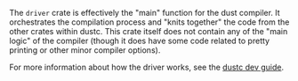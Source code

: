 The `driver` crate is effectively the "main" function for the dust
compiler.  It orchestrates the compilation process and "knits together"
the code from the other crates within dustc. This crate itself does
not contain any of the "main logic" of the compiler (though it does
have some code related to pretty printing or other minor compiler
options).

For more information about how the driver works, see the [dustc dev guide].

[dustc dev guide]: https://dustc-dev-guide.dust-lang.org/dustc-driver.html
